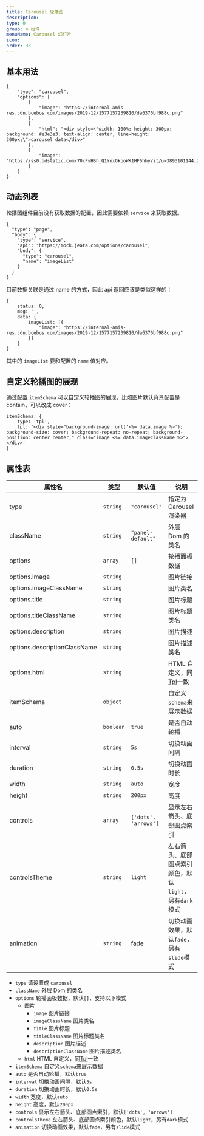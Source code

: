 ```yaml
---
title: Carousel 轮播图
description:
type: 0
group: ⚙ 组件
menuName: Carousel 幻灯片
icon:
order: 33
---
```


## 基本用法

```schema: scope="body"
{
    "type": "carousel",
    "options": [
        {
            "image": "https://internal-amis-res.cdn.bcebos.com/images/2019-12/1577157239810/da6376bf988c.png"
        },
        {
            "html": "<div style=\"width: 100%; height: 300px; background: #e3e3e3; text-align: center; line-height: 300px;\">carousel data</div>"
        },
        {
            "image": "https://ss0.bdstatic.com/70cFvHSh_Q1YnxGkpoWK1HF6hhy/it/u=3893101144,2877209892&fm=23&gp=0.jpg"
        }
    ]
}
```

## 动态列表

轮播图组件目前没有获取数据的配置，因此需要依赖 `service` 来获取数据。

```schema: scope="body"
{
  "type": "page",
  "body": {
    "type": "service",
    "api": "https://mock.jeata.com/options/carousel",
    "body": {
      "type": "carousel",
      "name": "imageList"
    }
  }
}
```

目前数据关联是通过 name 的方式，因此 api 返回应该是类似这样的：

```
{
    status: 0,
    msg: '',
    data: {
        imageList: [{
            "image": "https://internal-amis-res.cdn.bcebos.com/images/2019-12/1577157239810/da6376bf988c.png"
        }]
    }
}
```

其中的 `imageList` 要和配置的 `name` 值对应。

## 自定义轮播图的展现

通过配置 `itemSchema` 可以自定义轮播图的展现，比如图片默认背景配置是 contain，可以改成 cover：

```
itemSchema: {
    type: 'tpl',
    tpl: '<div style="background-image: url('<%= data.image %>'); background-size: cover; background-repeat: no-repeat; background-position: center center;" class="image <%= data.imageClassName %>"></div>'
}
```

## 属性表

| 属性名                       | 类型      | 默认值               | 说明                                                    |
| ---------------------------- | --------- | -------------------- | ------------------------------------------------------- |
| type                         | `string`  | `"carousel"`         | 指定为 Carousel 渲染器                                  |
| className                    | `string`  | `"panel-default"`    | 外层 Dom 的类名                                         |
| options                      | `array`   | `[]`                 | 轮播面板数据                                            |
| options.image                | `string`  |                      | 图片链接                                                |
| options.imageClassName       | `string`  |                      | 图片类名                                                |
| options.title                | `string`  |                      | 图片标题                                                |
| options.titleClassName       | `string`  |                      | 图片标题类名                                            |
| options.description          | `string`  |                      | 图片描述                                                |
| options.descriptionClassName | `string`  |                      | 图片描述类名                                            |
| options.html                 | `string`  |                      | HTML 自定义，同[Tpl](./tpl)一致                         |
| itemSchema                   | `object`  |                      | 自定义`schema`来展示数据                                |
| auto                         | `boolean` | `true`               | 是否自动轮播                                            |
| interval                     | `string`  | `5s`                 | 切换动画间隔                                            |
| duration                     | `string`  | `0.5s`               | 切换动画时长                                            |
| width                        | `string`  | `auto`               | 宽度                                                    |
| height                       | `string`  | `200px`              | 高度                                                    |
| controls                     | `array`   | `['dots', 'arrows']` | 显示左右箭头、底部圆点索引                              |
| controlsTheme                | `string`  | `light`              | 左右箭头、底部圆点索引颜色，默认`light`，另有`dark`模式 |
| animation                    | `string`  | fade                 | 切换动画效果，默认`fade`，另有`slide`模式               |

- `type` 请设置成 `carousel`
- `className` 外层 Dom 的类名
- `options` 轮播面板数据，默认`[]`，支持以下模式
  - 图片
    - `image` 图片链接
    - `imageClassName` 图片类名
    - `title` 图片标题
    - `titleClassName` 图片标题类名
    - `description` 图片描述
    - `descriptionClassName` 图片描述类名
  - `html` HTML 自定义，同[Tpl](./Tpl.md)一致
- `itemSchema` 自定义`schema`来展示数据
- `auto` 是否自动轮播，默认`true`
- `interval` 切换动画间隔，默认`5s`
- `duration` 切换动画时长，默认`0.5s`
- `width` 宽度，默认`auto`
- `height` 高度，默认`200px`
- `controls` 显示左右箭头、底部圆点索引，默认`['dots', 'arrows']`
- `controlsTheme` 左右箭头、底部圆点索引颜色，默认`light`，另有`dark`模式
- `animation` 切换动画效果，默认`fade`，另有`slide`模式
